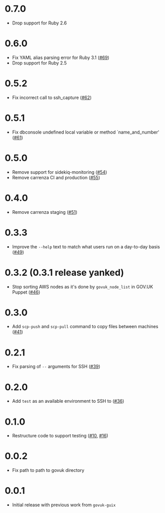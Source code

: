 # 0.7.0

* Drop support for Ruby 2.6

# 0.6.0

* Fix YAML alias parsing error for Ruby 3.1 ([#69](https://github.com/alphagov/govuk-connect/pull/69))
* Drop support for Ruby 2.5

# 0.5.2

* Fix incorrect call to ssh_capture ([#62](https://github.com/alphagov/govuk-connect/pull/62))

# 0.5.1

* Fix dbconsole undefined local variable or method `name_and_number' ([#61](https://github.com/alphagov/govuk-connect/pull/61))

# 0.5.0

* Remove support for sidekiq-monitoring ([#54](https://github.com/alphagov/govuk-connect/pull/54))
* Remove carrenza CI and production ([#55](https://github.com/alphagov/govuk-connect/pull/55))

# 0.4.0

* Remove carrenza staging ([#51](https://github.com/alphagov/govuk-connect/pull/51))

# 0.3.3

* Improve the `--help` text to match what users run on a day-to-day basis ([#49](https://github.com/alphagov/govuk-connect/pull/49))

# 0.3.2 (0.3.1 release yanked)

* Stop sorting AWS nodes as it's done by `govuk_node_list` in GOV.UK Puppet ([#46](https://github.com/alphagov/govuk-connect/pull/46))

# 0.3.0

* Add `scp-push` and `scp-pull` command to copy files between machines ([#41](https://github.com/alphagov/govuk-connect/pull/41))

# 0.2.1

* Fix parsing of `--` arguments for SSH ([#39](https://github.com/alphagov/govuk-connect/pull/39))

# 0.2.0

* Add `test` as an available environment to SSH to ([#36](https://github.com/alphagov/govuk-connect/pull/36))

# 0.1.0

* Restructure code to support testing ([#10](https://github.com/alphagov/govuk-connect/pull/10), [#16](https://github.com/alphagov/govuk-connect/pull/16))

# 0.0.2

* Fix path to path to govuk directory

# 0.0.1

* Initial release with previous work from `govuk-guix`

